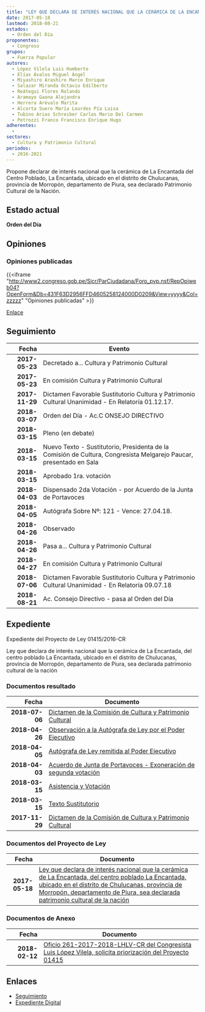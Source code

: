 ```yaml
---
title: "LEY QUE DECLARA DE INTERÉS NACIONAL QUE LA CERÁMICA DE LA ENCANTADA DEL CENTRO POBLADO LA ENCANTADA, UBICADO EN EL DISTRITO DE CHULUCANAS, PROVINCIA DE MORROPÓN, DEPARTAMENTO DE PIURA, SEA DECLARADO PATRIMONIO CULTURAL DE LA NACIÓN"
date: 2017-05-18
lastmod: 2018-08-21
estados: 
  - Orden del Día
proponentes: 
  - Congreso
grupos: 
  - Fuerza Popular
autores: 
  - López Vilela Luis Humberto
  - Elías Ávalos Miguel Ángel
  - Miyashiro Arashiro Marco Enrique
  - Salazar Miranda Octavio Edilberto
  - Reátegui Flores Rolando
  - Aramayo Gaona Alejandra
  - Herrera Arévalo Marita
  - Alcorta Suero María Lourdes Pía Luisa
  - Tubino Arias Schreiber Carlos Mario Del Carmen
  - Petrozzi Franco Francisco Enrique Hugo
adherentes: 
  - 
sectores: 
  - Cultura y Patrimonio Cultural
periodos: 
  - 2016-2021
---
```


Propone declarar de interés nacional que la cerámica de La Encantada del Centro Poblado, La Encantada, ubicado en el distrito de Chulucanas, provincia de Morropón, departamento de Piura, sea declarado Patrimonio Cultural de la Nación.


## Estado actual

**Orden del Día**

## Opiniones

### Opiniones publicadas

{{<iframe "http://www2.congreso.gob.pe/Sicr/ParCiudadana/Foro_pvp.nsf/RepOpiweb04?OpenForm&Db=431F63D2956FFD4605258124000D0209&View=yyyy&Col=zzzzz" "Opiniones publicadas" >}}

[Enlace](http://www2.congreso.gob.pe/Sicr/ParCiudadana/Foro_pvp.nsf/RepOpiweb04?OpenForm&Db=431F63D2956FFD4605258124000D0209&View=yyyy&Col=zzzzz)

## Seguimiento

| Fecha | Evento |
|------:|--------|
| **2017-05-23** | Decretado a... Cultura y Patrimonio Cultural|
| **2017-05-23** | En comisión Cultura y Patrimonio Cultural|
| **2017-11-29** | Dictamen Favorable Sustitutorio Cultura y Patrimonio Cultural Unanimidad - En Relatoría 01.12.17.|
| **2018-03-07** | Orden del Día - Ac.C ONSEJO DIRECTIVO|
| **2018-03-15** | Pleno (en debate)|
| **2018-03-15** | Nuevo Texto - Sustitutorio, Presidenta de la Comisión de Cultura, Congresista Melgarejo Paucar, presentado en Sala|
| **2018-03-15** | Aprobado 1ra. votación|
| **2018-04-03** | Dispensado 2da Votación - por Acuerdo de la Junta de Portavoces|
| **2018-04-05** | Autógrafa Sobre Nº: 121 - Vence: 27.04.18.|
| **2018-04-26** | Observado|
| **2018-04-26** | Pasa a... Cultura y Patrimonio Cultural|
| **2018-04-27** | En comisión Cultura y Patrimonio Cultural|
| **2018-07-06** | Dictamen Favorable Sustitutorio Cultura y Patrimonio Cultural Unanimidad - En Relatoría 09.07.18|
| **2018-08-21** | Ac. Consejo Directivo - pasa al Orden del Día|


## Expediente

Expediente del Proyecto de Ley 01415/2016-CR

Ley que declara de interés nacional que la cerámica de La Encantada, del centro poblado La Encantada, ubicado en el distrito de Chulucanas, provincia de Morropón, departamento de Piura, sea declarada patrimonio cultural de la nación


### Documentos resultado

| Fecha | Documento |
|------:|--------|
| **2018-07-06** | [Dictamen de la Comisión de Cultura y Patrimonio Cultural](http://www.leyes.congreso.gob.pe/Documentos/2016_2021/Dictamenes/Proyectos_de_Ley/01415DC05MAY20180706.pdf) |
| **2018-04-26** | [Observación a la Autógrafa de Ley por el Poder Ejecutivo](http://www.leyes.congreso.gob.pe/Documentos/2016_2021/Observacion_a_la_Autografa/OBAU0141520180426.pdf) |
| **2018-04-05** | [Autógrafa de Ley remitida al Poder Ejecutivo](http://www.leyes.congreso.gob.pe/Documentos/2016_2021/Autografas/Ley_y_de_Resolucion_Legislativa/AU0141520180405.pdf) |
| **2018-04-03** | [Acuerdo de Junta de Portavoces - Exoneración de segunda votación](http://www.leyes.congreso.gob.pe/Documentos/2016_2021/Acuerdos/Junta_Portavoces/AJP0141520180403.pdf) |
| **2018-03-15** | [Asistencia y Votación](http://www.leyes.congreso.gob.pe/Documentos/2016_2021/Asistencia_y_Votacion/Proyectos_de_Ley/AV0141520180315.pdf) |
| **2018-03-15** | [Texto Sustitutorio](http://www.leyes.congreso.gob.pe/Documentos/2016_2021/Texto_Sustitutorio/Proyectos_de_Ley/TS0141520180315.pdf) |
| **2017-11-29** | [Dictamen de la Comisión de Cultura y Patrimonio Cultural](http://www.leyes.congreso.gob.pe/Documentos/2016_2021/Dictamenes/Proyectos_de_Ley/01415DC05MAY20171129.pdf) |

### Documentos del Proyecto de Ley

| Fecha | Documento |
|------:|--------|
| **2017-05-18** | [Ley que declara de interés nacional que la cerámica de La Encantada, del centro poblado La Encantada, ubicado en el distrito de Chulucanas, provincia de Morropón, departamento de Piura, sea declarada patrimonio cultural de la nación](http://www.leyes.congreso.gob.pe/Documentos/2016_2021/Proyectos_de_Ley_y_de_Resoluciones_Legislativas/PL0141520170518.pdf) |

### Documentos de Anexo

| Fecha | Documento |
|------:|--------|
| **2018-02-12** | [Oficio 261-2017-2018-LHLV-CR del Congresista Luis López Vilela, solicita priorización del Proyecto 01415](http://www.leyes.congreso.gob.pe/Documentos/2016_2021/Oficios/Congresistas/OFICIO-261-2017-2018-LHLV-CR.pdf) |

## Enlaces 

- [Seguimiento](http://www2.congreso.gob.pe/Sicr/TraDocEstProc/CLProLey2016.nsf/f7fff46988ca05b1052578e100829cc7/28c3095e6dd089b4052581240064486e?OpenDocument)
- [Expediente Digital](http://www2.congreso.gob.pehttp://www2.congreso.gob.pe/Sicr/TraDocEstProc/CLProLey2016.nsf/f7fff46988ca05b1052578e100829cc7/28c3095e6dd089b4052581240064486e?OpenDocument&Click=05257FB7005EB655.eb71d0cf91d8294e05256cdf006b5706/$Body/0.1C6C)
